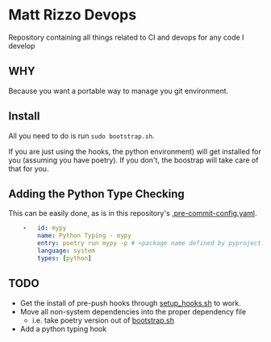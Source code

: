 # Matt Rizzo Devops

Repository containing all things related to CI and devops for any code I develop

## WHY

Because you want a portable way to manage you git environment.

## Install

All you need to do is run `sudo bootstrap.sh`.

If you are just using the hooks, the python environment) will get
installed for you (assuming you have poetry). If you don't, the boostrap
will take care of that for you.

## Adding the Python Type Checking

This can be easily done, as is in this repository's
[.pre-commit-config.yaml](.pre-commit-config.yaml).

```yaml
    -   id: mypy
        name: Python Typing - mypy
        entry: poetry run mypy -p # <package name defined by pyproject.toml>
        language: system
        types: [python]
```

## TODO

* Get the install of pre-push hooks through
    [setup_hooks.sh](hooks/pre_push/README.md) to work.
* Move all non-system dependencies into the proper dependency file
  * i.e. take poetry version out of [bootstrap.sh](bootstrap.sh)
* Add a python typing hook

